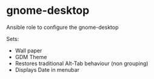 # gnome-desktop

Ansible role to configure the gnome-desktop

Sets:
* Wall paper
* GDM Theme
* Restores traditional Alt-Tab behaviour (non grouping)
* Displays Date in menubar
